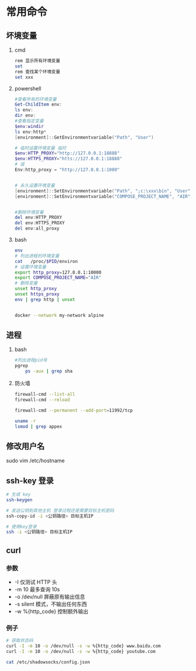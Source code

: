 # 常用命令

## 坏境变量

1. cmd

   ```powershell
   rem 显示所有环境变量
   set
   rem 查找某个环境变量
   set xxx
   ```

2. powershell

   ```powershell
   #查看所有的环境变量
   Get-ChildItem env:
   ls env:
   dir env:
   #查看指定变量
   $env:windir
   ls env:http*
   [environment]::GetEnvironmentvariable("Path", "User")

   # 临时设置环境变量 临时
   $env:HTTP_PROXY="http://127.0.0.1:18888"
   $env:HTTPS_PROXY="htts://127.0.0.1:18888"
   # 或
   Env:http_proxy = "http://127.0.0.1:1080"


   # 永久设置环境变量
   [environment]::SetEnvironmentvariable("Path", ";c:\xxx\bin", "User")
   [environment]::SetEnvironmentvariable("COMPOSE_PROJECT_NAME", "AIR", "User")


   #删除环境变量
   del env:HTTP_PROXY
   del env:HTTPS_PROXY
   del env:all_proxy

   ```

3. bash

   ```bash
   env
   # 列出进程的环境变量
   cat   /proc/$PID/environ
   # 设置环境变量
   export http_proxy=127.0.0.1:10000
   export COMPOSE_PROJECT_NAME="AIR"
   # 删除变量
   unset http_proxy
   unset https_proxy
   env | grep http | unset


   docker --network my-network alpine

   ```

## 进程

1. bash

   ```bash
   #列出进程pid号
   pgrep
       ps -aux | grep sha
   ```

1. 防火墙

   ```bash
   firewall-cmd --list-all
   firewall-cmd --reload

   firewall-cmd --permanent --add-port=11992/tcp

   uname -r
   lsmod | grep appex

   ```

## 修改用户名

sudo vim /etc/hostname

## ssh-key 登录

```bash
# 生成 key
ssh-keygen

# 发送公钥到其他主机 登录过程还是需要目标主机密码
ssh-copy-id -i <公钥路径> 目标主机IP

# 使用key登录
ssh -i <公钥路径> 目标主机IP

```

## curl

### 参数

- -I 仅测试 HTTP 头
- -m 10 最多查询 10s
- -o /dev/null 屏蔽原有输出信息
- -s silent 模式，不输出任何东西
- -w %{http_code} 控制额外输出

### 例子

```bash
# 获取状态码
curl -I -m 10 -o /dev/null -s -w %{http_code} www.baidu.com
curl -I -m 10 -o /dev/null -s -w %{http_code} youtube.com
```

```BASH
cat /etc/shadowsocks/config.json
```
